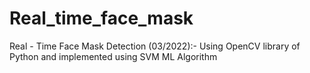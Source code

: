 # Real_time_face_mask
Real - Time Face Mask Detection (03/2022):- Using OpenCV library of Python and implemented using SVM ML Algorithm
